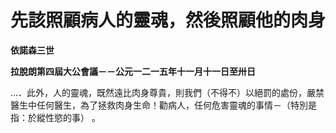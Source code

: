 # 先該照顧病人的靈魂，然後照顧他的肉身


**依諾森三世**

**拉脫朗第四屆大公會議－－公元一二一五年十一月十一日至卅日**





…．此外，人的靈魂，既然遠比肉身尊貴，則我們（不得不）以絕罰的處份，嚴禁醫生中任何醫生，為了拯救肉身生命！勸病人，任何危害靈魂的事情－（特別是指：於縱性慾的事） 。

